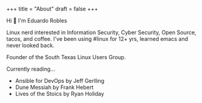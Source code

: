 +++
title = "About"
draft = false
+++

Hi 👋 I'm Eduardo Robles

Linux nerd interested in Information Security, Cyber Security, Open Source, tacos, and coffee. I've been using #linux for 12+ yrs, learned emacs and never looked back.

Founder of the South Texas Linux Users Group.

Currently reading...

-   Ansible for DevOps by Jeff Gerlling
-   Dune Messiah by Frank Hebert
-   Lives of the Stoics by Ryan Holiday
